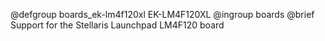 @defgroup    boards_ek-lm4f120xl EK-LM4F120XL
@ingroup     boards
@brief       Support for the Stellaris Launchpad LM4F120 board
